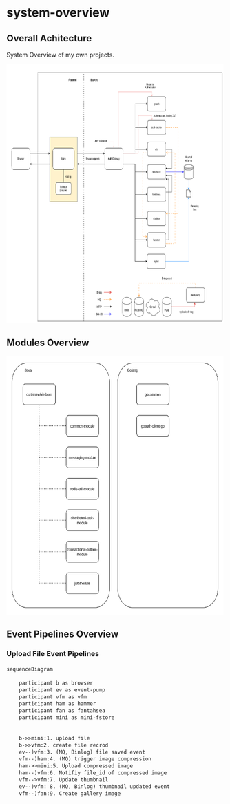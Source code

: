 # system-overview

## Overall Achitecture

System Overview of my own projects.

<img src="system-overview-20230624.png" height="600px">

## Modules Overview

<img src="modules-overview-20230527.png" height="600px">

## Event Pipelines Overview

### Upload File Event Pipelines

```mermaid
sequenceDiagram

    participant b as browser
    participant ev as event-pump
    participant vfm as vfm
    participant ham as hammer
    participant fan as fantahsea
    participant mini as mini-fstore


    b->>mini:1. upload file
    b->>vfm:2. create file recrod
    ev--)vfm:3. (MQ, Binlog) file saved event
    vfm--)ham:4. (MQ) trigger image compression
    ham->>mini:5. Upload compressed image
    ham--)vfm:6. Notifiy file_id of compressed image
    vfm-->vfm:7. Update thumbnail
    ev--)vfm: 8. (MQ, Binlog) thumbnail updated event
    vfm--)fan:9. Create gallery image
```
